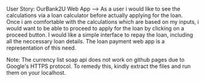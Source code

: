 User Story: OurBank2U Web App --> 
As a user i would like to see the calculations via a loan calculator before actually applying for the loan.  
Once i am comfortable with the calculations which are based on my inputs, i would want to be able to proceed to apply for the loan by clicking on a proceed button.
I would like a simple interface to repay the loan, including all the neccessary loan details. The loan payment web app is a representation of this need.

Note: The currency list soap api does not work on github pages due to Google's HTTPS protocol. To remedy this, kindly extract the files and run them on your localhost.
